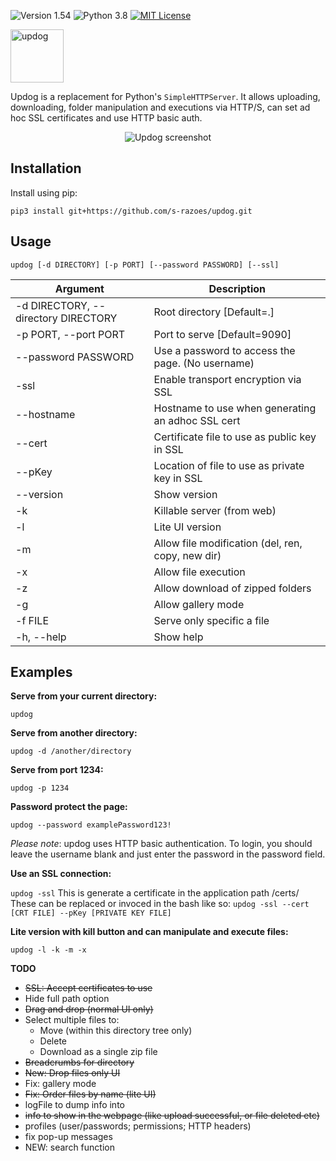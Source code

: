 ![Version 1.54](http://img.shields.io/badge/version-v1.53-green.svg)
![Python 3.8](http://img.shields.io/badge/python-3.8-blue.svg)
[![MIT License](http://img.shields.io/badge/license-MIT%20License-blue.svg)](https://github.com/s-razoes/updog/blob/master/LICENSE)

<p>
  <img src="https://sc0tfree.squarespace.com/s/updog.png" width=85px alt="updog"/>
</p>

Updog is a replacement for Python's `SimpleHTTPServer`. 
It allows uploading, downloading, folder manipulation and executions via HTTP/S, 
can set ad hoc SSL certificates and use HTTP basic auth.

<p align="center">
  <img src="https://sc0tfree.squarespace.com/s/updog-screenshot.png" alt="Updog screenshot"/>
</p>

## Installation

Install using pip:

`pip3 install git+https://github.com/s-razoes/updog.git`

## Usage

`updog [-d DIRECTORY] [-p PORT] [--password PASSWORD] [--ssl]`

| Argument                            | Description                                        |
|-------------------------------------|----------------------------------------------------| 
| -d DIRECTORY, --directory DIRECTORY | Root directory [Default=.]                         | 
| -p PORT, --port PORT                | Port to serve [Default=9090]                       |
| --password PASSWORD                 | Use a password to access the page. (No username)   |
| -ssl                                | Enable transport encryption via SSL                |
| --hostname                          | Hostname to use when generating an adhoc SSL cert  |
| --cert                              | Certificate file to use as public key in SSL       |
| --pKey                              | Location of file to use as private key in SSL      |
| --version                           | Show version                                       |
| -k                                  | Killable server (from web)                         |
| -l                                  | Lite UI version                                    |
| -m                                  | Allow file modification (del, ren, copy, new dir)  |
| -x                                  | Allow file execution                               |
| -z                                  | Allow download of zipped folders                   |
| -g                                  | Allow gallery mode                                 |
| -f FILE                             | Serve only specific a file                         |
| -h, --help                          | Show help                                          |

## Examples

**Serve from your current directory:**

`updog`

**Serve from another directory:**

`updog -d /another/directory`

**Serve from port 1234:**

`updog -p 1234`

**Password protect the page:**

`updog --password examplePassword123!`

*Please note*: updog uses HTTP basic authentication.
To login, you should leave the username blank and just
enter the password in the password field.

**Use an SSL connection:**

`updog -ssl`
This is generate a certificate in the application path /certs/
These can be replaced or invoced in the bash like so:
`updog -ssl --cert [CRT FILE] --pKey [PRIVATE KEY FILE]`


**Lite version with kill button and can manipulate and execute files:**

`updog -l -k -m -x`




**TODO**
- ~~SSL: Accept certificates to use~~
- Hide full path option
- ~~Drag and drop (normal UI only)~~
- Select multiple files to:
  - Move (within this directory tree only)
  - Delete
  - Download as a single zip file
- ~~Breadcrumbs for directory~~
- ~~New: Drop files only UI~~
- Fix: gallery mode
- ~~Fix: Order files by name (lite UI)~~
- logFile to dump info into
- ~~info to show in the webpage (like upload successful, or file deleted etc)~~
- profiles (user/passwords; permissions; HTTP headers)
- fix pop-up messages
- NEW: search function

